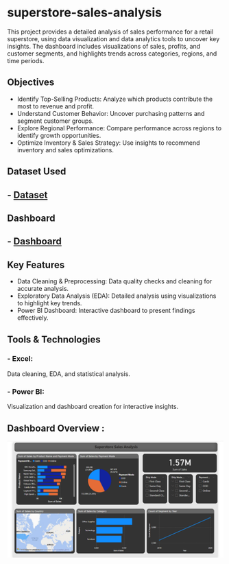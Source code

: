 # superstore-sales-analysis
This project provides a detailed analysis of sales performance for a retail superstore, using data visualization and data analytics tools to uncover key insights. The dashboard includes visualizations of sales, profits, and customer segments, and highlights trends across categories, regions, and time periods.

## Objectives
- Identify Top-Selling Products: Analyze which products contribute the most to revenue and profit.
- Understand Customer Behavior: Uncover purchasing patterns and segment customer groups.
- Explore Regional Performance: Compare performance across regions to identify growth opportunities.
- Optimize Inventory & Sales Strategy: Use insights to recommend inventory and sales optimizations.

## Dataset Used
## - <a href="https://github.com/darshan-masane/superstore-sales-analysis/blob/main/SuperStore%20Sales%20DataSet%20(1).xlsx">Dataset</a>

## Dashboard 
## - <a href="https://github.com/darshan-masane/superstore-sales-analysis/blob/main/Screenshot%202024-11-07%20201052.png">Dashboard</a>

## Key Features
- Data Cleaning & Preprocessing: Data quality checks and cleaning for accurate analysis.
- Exploratory Data Analysis (EDA): Detailed analysis using visualizations to highlight key trends.
- Power BI Dashboard: Interactive dashboard to present findings effectively.
## Tools & Technologies
### - Excel:
Data cleaning, EDA, and statistical analysis.
### - Power BI:
Visualization and dashboard creation for interactive insights.

## Dashboard Overview :
![Screenshot 2024-11-07 201052.png](https://github.com/darshan-masane/superstore-sales-analysis/blob/main/Screenshot%202024-11-07%20201052.png)

